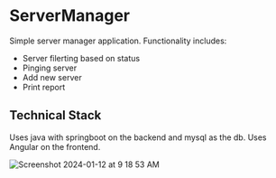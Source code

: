 # ServerManager

Simple server manager application. Functionality includes: 
- Server filerting based on status
- Pinging server 
- Add new server
- Print report

## Technical Stack 
Uses java with springboot on the backend and mysql as the db. Uses Angular on the frontend. 


![Screenshot 2024-01-12 at 9 18 53 AM](https://github.com/eelizan1/ServerManager/assets/15695349/3fcd2a84-cda9-4662-bb42-b17334e5d0a0)
